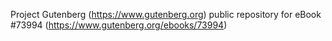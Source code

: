 Project Gutenberg (https://www.gutenberg.org) public repository for
eBook #73994 (https://www.gutenberg.org/ebooks/73994)
